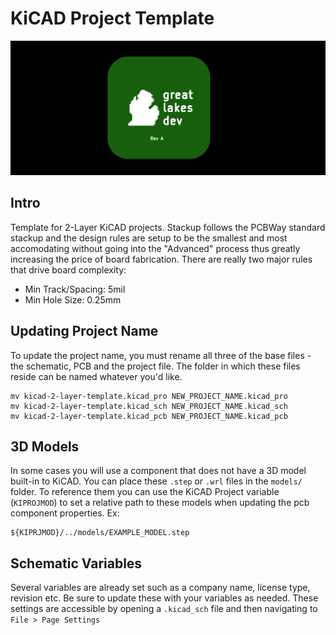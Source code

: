# KiCAD Project Template
![3d photo of the atmega32u4 breakout board](img/3d.png)
## Intro
Template for 2-Layer KiCAD projects. Stackup follows the PCBWay standard stackup and the design rules are setup to be the smallest and most accomodating without going into the "Advanced" process thus greatly increasing the price of board fabrication. There are really two major rules that drive board complexity:
- Min Track/Spacing: 5mil
- Min Hole Size: 0.25mm

## Updating Project Name
To update the project name, you must rename all three of the base files - the schematic, PCB and the project file. The folder in which these files reside can be named whatever you'd like.
```shell
mv kicad-2-layer-template.kicad_pro NEW_PROJECT_NAME.kicad_pro
mv kicad-2-layer-template.kicad_sch NEW_PROJECT_NAME.kicad_sch
mv kicad-2-layer-template.kicad_pcb NEW_PROJECT_NAME.kicad_pcb
```

## 3D Models
In some cases you will use a component that does not have a 3D model built-in to KiCAD. You can place these ```.step``` or ```.wrl``` files in the ```models/``` folder.
To reference them you can use the KiCAD Project variable (```KIPROJMOD```) to set a relative path to these models when updating the pcb component properties. Ex:
```
${KIPRJMOD}/../models/EXAMPLE_MODEL.step
```

## Schematic Variables
Several variables are already set such as a company name, license type, revision etc. Be sure to update these with your variables as needed. These settings are accessible by opening a ```.kicad_sch``` file and then navigating to ```File > Page Settings```